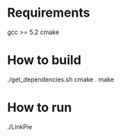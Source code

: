 # Requirements
gcc >= 5.2
cmake

# How to build
./get_dependencies.sh
cmake .
make

# How to run
./LinkPie
